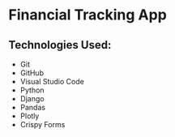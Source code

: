 # Financial Tracking App

## Technologies Used:
- Git
- GitHub
- Visual Studio Code
- Python
- Django
- Pandas
- Plotly
- Crispy Forms


